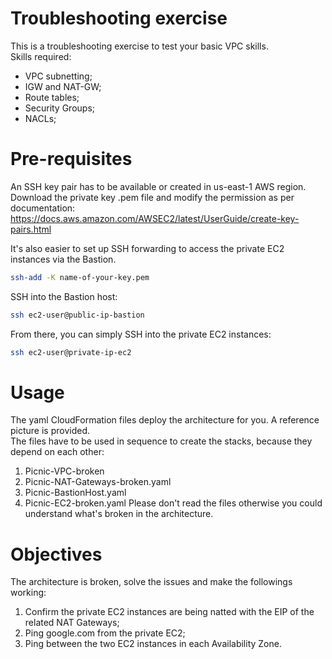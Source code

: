 # Troubleshooting exercise
This is a troubleshooting exercise to test your basic VPC skills.  
Skills required:  
- VPC subnetting;  
- IGW and NAT-GW;  
- Route tables;  
- Security Groups;  
- NACLs;  
  
# Pre-requisites
An SSH key pair has to be available or created in us-east-1 AWS region.  
Download the private key .pem file and modify the permission as per documentation:  
https://docs.aws.amazon.com/AWSEC2/latest/UserGuide/create-key-pairs.html  

It's also easier to set up SSH forwarding to access the private EC2 instances via the Bastion.  
```bash
ssh-add -K name-of-your-key.pem
```
SSH into the Bastion host:
```bash
ssh ec2-user@public-ip-bastion
```
From there, you can simply SSH into the private EC2 instances:
```bash
ssh ec2-user@private-ip-ec2
```

# Usage
The yaml CloudFormation files deploy the architecture for you. A reference picture is provided.  
The files have to be used in sequence to create the stacks, because they depend on each other:  
1. Picnic-VPC-broken
2. Picnic-NAT-Gateways-broken.yaml  
3. Picnic-BastionHost.yaml  
4. Picnic-EC2-broken.yaml 
Please don't read the files otherwise you could understand what's broken in the architecture. 

# Objectives
The architecture is broken, solve the issues and make the followings working:  
1. Confirm the private EC2 instances are being natted with the EIP of the related NAT Gateways;  
2. Ping google.com from the private EC2;  
3. Ping between the two EC2 instances in each Availability Zone.
